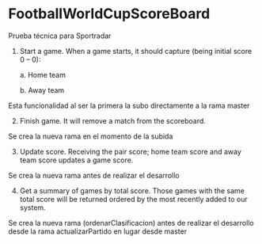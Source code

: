 # FootballWorldCupScoreBoard
Prueba técnica  para Sportradar

1. Start a game. When a game starts, it should capture (being initial score 0 – 0):

	a. Home team

	b. Away team
	
Esta funcionalidad al ser la primera la subo directamente a la rama master
	
2. Finish game. It will remove a match from the scoreboard.

Se crea la nueva rama en el momento de la subida

3. Update score. Receiving the pair score; home team score and away team score updates a game score.

Se crea la nueva rama antes de realizar el desarrollo

4. Get a summary of games by total score. Those games with the same total score will be returned ordered by the most recently added to our system.

Se crea la nueva rama (ordenarClasificacion) antes de realizar el desarrollo desde la rama actualizarPartido en lugar desde master

